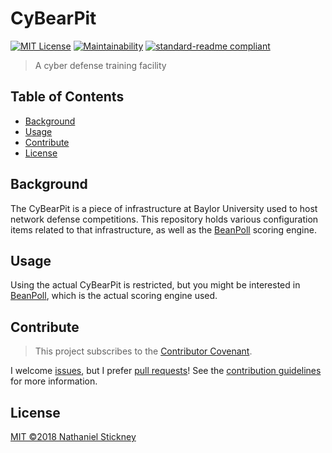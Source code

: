 # CyBearPit

[![MIT License](https://img.shields.io/badge/license-MIT-blue.svg)](https://opensource.org/licenses/MIT "MIT License")
[![Maintainability](https://api.codeclimate.com/v1/badges/c84e1942412adcf43a1e/maintainability)](https://codeclimate.com/github/nstickney/CyBearPit/maintainability)
[![standard-readme compliant](https://img.shields.io/badge/readme%20style-standard-brightgreen.svg)](https://github.com/RichardLitt/standard-readme "RichardLitt/standard-readme")

> A cyber defense training facility


## Table of Contents

- [Background](#background)
- [Usage](#usage)
- [Contribute](#contribute)
- [License](#license)

## Background

The CyBearPit is a piece of infrastructure at Baylor University used to host network defense competitions. This repository holds various configuration items related to that infrastructure, as well as the [BeanPoll](beanpoll "BeanPoll") scoring engine.

## Usage

Using the actual CyBearPit is restricted, but you might be interested in [BeanPoll](beanpoll "BeanPoll"), which is the actual scoring engine used.

## Contribute

> This project subscribes to the [Contributor Covenant](CODE_OF_CONDUCT.md "Code of Conduct").

I welcome [issues](docs/issue_template.md "Issue template"), but I prefer [pull requests](docs/pull_request_template.md "Pull request template")! See the [contribution guidelines](docs/contributing.md "Contributing") for more information.

## License

[MIT ©2018 Nathaniel Stickney](LICENSE)
